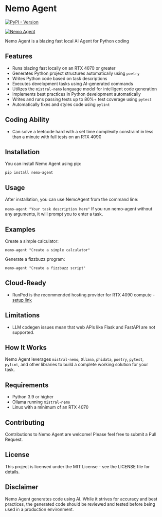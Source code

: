 # Nemo Agent

[![PyPI - Version](https://img.shields.io/pypi/v/nemo-agent)](https://pypi.org/project/nemo-agent/)

[![Nemo Agent](https://cdn.cometheart.com/nemo-agent.png)](https://cdn.cometheart.com/nemo-agent.mp4)

Nemo Agent is a blazing fast local AI Agent for Python coding

## Features
* Runs blazing fast locally on an RTX 4070 or greater
* Generates Python project structures automatically using `poetry`
* Writes Python code based on task descriptions
* Executes development tasks using AI-generated commands
* Utilizes the `mistral-nemo` language model for intelligent code generation
* Implements best practices in Python development automatically
* Writes and runs passing tests up to 80%+ test coverage using `pytest`
* Automatically fixes and styles code using `pylint`

## Coding Ability
* Can solve a leetcode hard with a set time complexity constraint in less than a minute with full tests on an RTX 4090

## Installation
You can install Nemo Agent using pip:

`pip install nemo-agent`

## Usage
After installation, you can use NemoAgent from the command line:

`nemo-agent "Your task description here"`
If you run nemo-agent without any arguments, it will prompt you to enter a task.

## Examples
Create a simple calculator:

`nemo-agent "Create a simple calculator"`

Generate a fizzbuzz program:

`nemo-agent "Create a fizzbuzz script"`

## Cloud-Ready
* RunPod is the recommended hosting provider for RTX 4090 compute - [setup link](https://docs.runpod.io/tutorials/pods/run-ollama)

## Limitations

* LLM codegen issues mean that web APIs like Flask and FastAPI are not supported.

## How It Works

Nemo Agent leverages `mistral-nemo`, `Ollama`, `phidata`, `poetry`, `pytest`, `pylint`, and other libraries to build a complete working solution for your task.

## Requirements
* Python 3.9 or higher
* Ollama running `mistral-nemo`
* Linux with a minimum of an RTX 4070

## Contributing
Contributions to Nemo Agent are welcome! Please feel free to submit a Pull Request.

## License
This project is licensed under the MIT License - see the LICENSE file for details.

## Disclaimer
Nemo Agent generates code using AI. While it strives for accuracy and best practices, the generated code should be reviewed and tested before being used in a production environment.
